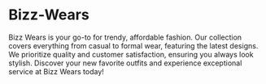 # Bizz-Wears
Bizz Wears is your go-to for trendy, affordable fashion. Our collection covers everything from casual to formal wear, featuring the latest designs. We prioritize quality and customer satisfaction, ensuring you always look stylish. Discover your new favorite outfits and experience exceptional service at Bizz Wears today!
